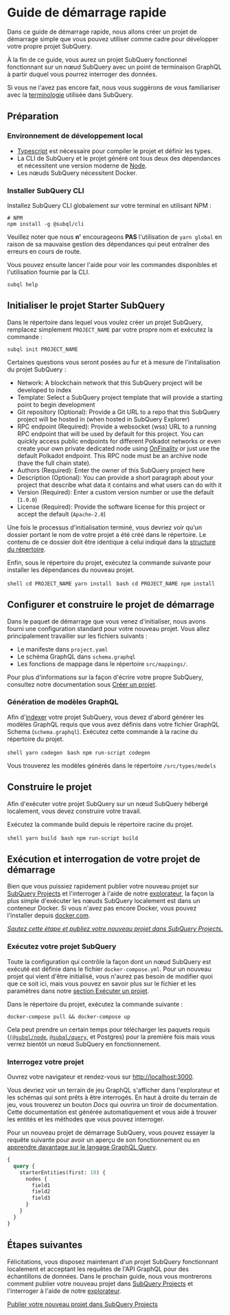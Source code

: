 # Guide de démarrage rapide

Dans ce guide de démarrage rapide, nous allons créer un projet de démarrage simple que vous pouvez utiliser comme cadre pour développer votre propre projet SubQuery.

À la fin de ce guide, vous aurez un projet SubQuery fonctionnel fonctionnant sur un nœud SubQuery avec un point de terminaison GraphQL à partir duquel vous pourrez interroger des données.

Si vous ne l'avez pas encore fait, nous vous suggérons de vous familiariser avec la [terminologie](../#terminology) utilisée dans SubQuery.

## Préparation

### Environnement de développement local

- [Typescript](https://www.typescriptlang.org/) est nécessaire pour compiler le projet et définir les types.
- La CLI de SubQuery et le projet généré ont tous deux des dépendances et nécessitent une version moderne de [Node](https://nodejs.org/en/).
- Les nœuds SubQuery nécessitent Docker.

### Installer SubQuery CLI

Installez SubQuery CLI globalement sur votre terminal en utilisant NPM :

```shell
# NPM
npm install -g @subql/cli
```

Veuillez noter que nous **n'** encourageons **PAS** l'utilisation de `yarn global` en raison de sa mauvaise gestion des dépendances qui peut entraîner des erreurs en cours de route.

Vous pouvez ensuite lancer l'aide pour voir les commandes disponibles et l'utilisation fournie par la CLI.

```shell
subql help
```

## Initialiser le projet Starter SubQuery

Dans le répertoire dans lequel vous voulez créer un projet SubQuery, remplacez simplement `PROJECT_NAME` par votre propre nom et exécutez la commande :

```shell
subql init PROJECT_NAME
```

Certaines questions vous seront posées au fur et à mesure de l'initalisation du projet SubQuery :

- Network: A blockchain network that this SubQuery project will be developed to index
- Template: Select a SubQuery project template that will provide a starting point to begin development
- Git repository (Optional): Provide a Git URL to a repo that this SubQuery project will be hosted in (when hosted in SubQuery Explorer)
- RPC endpoint (Required): Provide a websocket (wss) URL to a running RPC endpoint that will be used by default for this project. You can quickly access public endpoints for different Polkadot networks or even create your own private dedicated node using [OnFinality](https://app.onfinality.io) or just use the default Polkadot endpoint. This RPC node must be an archive node (have the full chain state).
- Authors (Required): Enter the owner of this SubQuery project here
- Description (Optional): You can provide a short paragraph about your project that describe what data it contains and what users can do with it
- Version (Required): Enter a custom version number or use the default (`1.0.0`)
- License (Required): Provide the software license for this project or accept the default (`Apache-2.0`)

Une fois le processus d'initialisation terminé, vous devriez voir qu'un dossier portant le nom de votre projet a été créé dans le répertoire. Le contenu de ce dossier doit être identique à celui indiqué dans la [structure du répertoire](../create/introduction.md#directory-structure).

Enfin, sous le répertoire du projet, exécutez la commande suivante pour installer les dépendances du nouveau projet.

<CodeGroup> <CodeGroupItem title="YARN" active> `shell cd PROJECT_NAME yarn install ` </CodeGroupItem>
<CodeGroupItem title="NPM"> `bash cd PROJECT_NAME npm install ` </CodeGroupItem> </CodeGroup>

## Configurer et construire le projet de démarrage

Dans le paquet de démarrage que vous venez d'initialiser, nous avons fourni une configuration standard pour votre nouveau projet. Vous allez principalement travailler sur les fichiers suivants :

- Le manifeste dans `project.yaml`
- Le schéma GraphQL dans `schema.graphql`
- Les fonctions de mappage dans le répertoire `src/mappings/`.

Pour plus d'informations sur la façon d'écrire votre propre SubQuery, consultez notre documentation sous [Créer un projet](../create/introduction.md).

### Génération de modèles GraphQL

Afin d'[indexer](../run_publish/run.md) votre projet SubQuery, vous devez d'abord générer les modèles GraphQL requis que vous avez définis dans votre fichier GraphQL Schema (`schema.graphql`). Exécutez cette commande à la racine du répertoire du projet.

<CodeGroup> <CodeGroupItem title="YARN" active> `shell yarn codegen ` </CodeGroupItem>
<CodeGroupItem title="NPM"> `bash npm run-script codegen ` </CodeGroupItem> </CodeGroup>

Vous trouverez les modèles générés dans le répertoire `/src/types/models`

## Construire le projet

Afin d'exécuter votre projet SubQuery sur un nœud SubQuery hébergé localement, vous devez construire votre travail.

Exécutez la commande build depuis le répertoire racine du projet.

<CodeGroup> <CodeGroupItem title="YARN" active> `shell yarn build ` </CodeGroupItem>
<CodeGroupItem title="NPM"> `bash npm run-script build ` </CodeGroupItem> </CodeGroup>

## Exécution et interrogation de votre projet de démarrage

Bien que vous puissiez rapidement publier votre nouveau projet sur [SubQuery Projects](https://project.subquery.network) et l'interroger à l'aide de notre [explorateur](https://explorer.subquery.network), la façon la plus simple d'exécuter les nœuds SubQuery localement est dans un conteneur Docker. Si vous n'avez pas encore Docker, vous pouvez l'installer depuis [docker.com](https://docs.docker.com/get-docker/).

[_Sautez cette étape et publiez votre nouveau projet dans SubQuery Projects._](../run_publish/publish.md)

### Exécutez votre projet SubQuery

Toute la configuration qui contrôle la façon dont un nœud SubQuery est exécuté est définie dans le fichier `docker-compose.yml`. Pour un nouveau projet qui vient d'être initialisé, vous n'aurez pas besoin de modifier quoi que ce soit ici, mais vous pouvez en savoir plus sur le fichier et les paramètres dans notre [section Exécuter un projet](../run_publish/run.md).

Dans le répertoire du projet, exécutez la commande suivante :

```shell
docker-compose pull && docker-compose up
```

Cela peut prendre un certain temps pour télécharger les paquets requis ([`(@subql/node`](https://www.npmjs.com/package/@subql/node), [`@subql/query`](https://www.npmjs.com/package/@subql/query), et Postgres) pour la première fois mais vous verrez bientôt un nœud SubQuery en fonctionnement.

### Interrogez votre projet

Ouvrez votre navigateur et rendez-vous sur [http://localhost:3000](http://localhost:3000).

Vous devriez voir un terrain de jeu GraphQL s'afficher dans l'explorateur et les schémas qui sont prêts à être interrogés. En haut à droite du terrain de jeu, vous trouverez un bouton _Docs_ qui ouvrira un tiroir de documentation. Cette documentation est générée automatiquement et vous aide à trouver les entités et les méthodes que vous pouvez interroger.

Pour un nouveau projet de démarrage SubQuery, vous pouvez essayer la requête suivante pour avoir un aperçu de son fonctionnement ou en [apprendre davantage sur le langage GraphQL Query](../run_publish/graphql.md).

```graphql
{
  query {
    starterEntities(first: 10) {
      nodes {
        field1
        field2
        field3
      }
    }
  }
}
```

## Étapes suivantes

Félicitations, vous disposez maintenant d'un projet SubQuery fonctionnant localement et acceptant les requêtes de l'API GraphQL pour des échantillons de données. Dans le prochain guide, nous vous montrerons comment publier votre nouveau projet dans [SubQuery Projects](https://project.subquery.network) et l'interroger à l'aide de notre [explorateur](https://explorer.subquery.network).

[Publier votre nouveau projet dans SubQuery Projects](../run_publish/publish.md)
